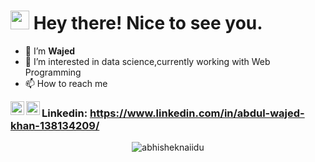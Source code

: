 <h1><img src="https://emojis.slackmojis.com/emojis/images/1531849430/4246/blob-sunglasses.gif?1531849430" width="30"/> Hey there! Nice to see you.</h1>

- 👋 I’m <strong>Wajed</strong>
- 👀 I’m interested in data science,currently working with Web Programming
- 📫 How to reach me 
<a href="https://www.instagram.com/wazed221b/">
  <img align="left" alt="Wajed's Instagram" width="22px" src="https://raw.githubusercontent.com/hussainweb/hussainweb/main/icons/instagram.png" />
</a>

<a href="https://www.linkedin.com/in/abdul-wajed-khan-138134209/">
  <img align="left" alt="Wajed's LinkedIN" width="22px" src="https://raw.githubusercontent.com/peterthehan/peterthehan/master/assets/linkedin.svg" />
</a>

### Linkedin: https://www.linkedin.com/in/abdul-wajed-khan-138134209/

<!---
WazedKhan/WazedKhan is a ✨ special ✨ repository because its `README.md` (this file) appears on your GitHub profile.
You can click the Preview link to take a look at your changes.
--->

<p align="center"> <img src="https://github-readme-stats.vercel.app/api?username=wazedkhan&show_icons=true&theme=gotham" alt="abhisheknaiidu" />
